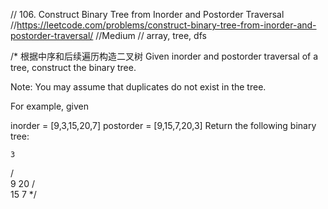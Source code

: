// 106. Construct Binary Tree from Inorder and Postorder Traversal
//https://leetcode.com/problems/construct-binary-tree-from-inorder-and-postorder-traversal/
//Medium
// array, tree, dfs

/*
根据中序和后续遍历构造二叉树
Given inorder and postorder traversal of a tree, construct the binary tree.

Note:
You may assume that duplicates do not exist in the tree.

For example, given

inorder = [9,3,15,20,7]
postorder = [9,15,7,20,3]
Return the following binary tree:

    3
   / \
  9  20
    /  \
   15   7
 */
